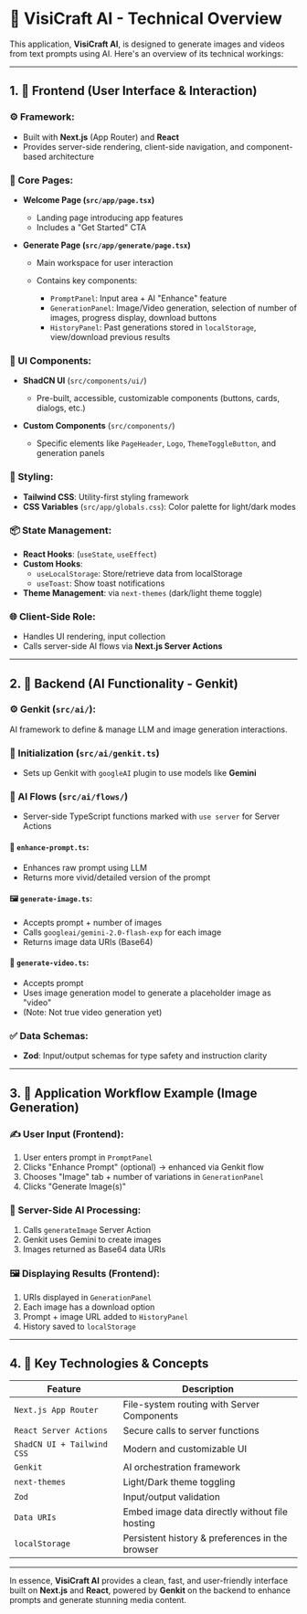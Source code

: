 # 🧠 VisiCraft AI - Technical Overview

This application, **VisiCraft AI**, is designed to generate images and videos from text prompts using AI. Here's an overview of its technical workings:

---

## 1. 🎨 Frontend (User Interface & Interaction)

### ⚙️ Framework:
- Built with **Next.js** (App Router) and **React**
- Provides server-side rendering, client-side navigation, and component-based architecture

### 📄 Core Pages:
- **Welcome Page (`src/app/page.tsx`)**
  - Landing page introducing app features
  - Includes a "Get Started" CTA

- **Generate Page (`src/app/generate/page.tsx`)**
  - Main workspace for user interaction
  - Contains key components:

    - `PromptPanel`: Input area + AI "Enhance" feature  
    - `GenerationPanel`: Image/Video generation, selection of number of images, progress display, download buttons  
    - `HistoryPanel`: Past generations stored in `localStorage`, view/download previous results

### 🧩 UI Components:
- **ShadCN UI** (`src/components/ui/`)
  - Pre-built, accessible, customizable components (buttons, cards, dialogs, etc.)

- **Custom Components** (`src/components/`)
  - Specific elements like `PageHeader`, `Logo`, `ThemeToggleButton`, and generation panels

### 🎨 Styling:
- **Tailwind CSS**: Utility-first styling framework
- **CSS Variables** (`src/app/globals.css`): Color palette for light/dark modes

### 📦 State Management:
- **React Hooks**: (`useState`, `useEffect`)
- **Custom Hooks**:
  - `useLocalStorage`: Store/retrieve data from localStorage
  - `useToast`: Show toast notifications
- **Theme Management**: via `next-themes` (dark/light theme toggle)

### 🌐 Client-Side Role:
- Handles UI rendering, input collection
- Calls server-side AI flows via **Next.js Server Actions**

---

## 2. 🤖 Backend (AI Functionality - Genkit)

### ⚙️ Genkit (`src/ai/`):
AI framework to define & manage LLM and image generation interactions.

### 🔧 Initialization (`src/ai/genkit.ts`)
- Sets up Genkit with `googleAI` plugin to use models like **Gemini**

### 🔁 AI Flows (`src/ai/flows/`)
- Server-side TypeScript functions marked with `use server` for Server Actions

#### 📌 `enhance-prompt.ts`:
- Enhances raw prompt using LLM
- Returns more vivid/detailed version of the prompt

#### 🖼️ `generate-image.ts`:
- Accepts prompt + number of images
- Calls `googleai/gemini-2.0-flash-exp` for each image
- Returns image data URIs (Base64)

#### 🎥 `generate-video.ts`:
- Accepts prompt
- Uses image generation model to generate a placeholder image as "video"
- (Note: Not true video generation yet)

### ✅ Data Schemas:
- **Zod**: Input/output schemas for type safety and instruction clarity

---

## 3. 🔄 Application Workflow Example (Image Generation)

### ✍️ User Input (Frontend):
1. User enters prompt in `PromptPanel`
2. Clicks "Enhance Prompt" (optional) → enhanced via Genkit flow
3. Chooses "Image" tab + number of variations in `GenerationPanel`
4. Clicks "Generate Image(s)"

### 🧠 Server-Side AI Processing:
1. Calls `generateImage` Server Action
2. Genkit uses Gemini to create images
3. Images returned as Base64 data URIs

### 🖼️ Displaying Results (Frontend):
1. URIs displayed in `GenerationPanel`
2. Each image has a download option
3. Prompt + image URL added to `HistoryPanel`
4. History saved to `localStorage`

---

## 4. 🧰 Key Technologies & Concepts

| Feature | Description |
|--------|-------------|
| `Next.js App Router` | File-system routing with Server Components |
| `React Server Actions` | Secure calls to server functions |
| `ShadCN UI + Tailwind CSS` | Modern and customizable UI |
| `Genkit` | AI orchestration framework |
| `next-themes` | Light/Dark theme toggling |
| `Zod` | Input/output validation |
| `Data URIs` | Embed image data directly without file hosting |
| `localStorage` | Persistent history & preferences in the browser |

---

In essence, **VisiCraft AI** provides a clean, fast, and user-friendly interface built on **Next.js** and **React**, powered by **Genkit** on the backend to enhance prompts and generate stunning media content.
